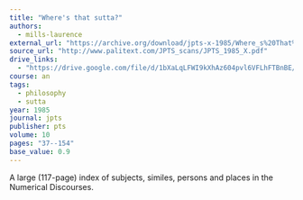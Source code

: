 ```yaml
---
title: "Where's that sutta?"
authors:
  - mills-laurence
external_url: "https://archive.org/download/jpts-x-1985/Where_s%20That%20Sutta%20-%20Khantipalo_text.pdf"
source_url: "http://www.palitext.com/JPTS_scans/JPTS_1985_X.pdf"
drive_links: 
  - "https://drive.google.com/file/d/1bXaLqLFWI9kXhAz604pvl6VFLhFTBnBE/view?usp=drivesdk"
course: an
tags:
  - philosophy
  - sutta
year: 1985
journal: jpts
publisher: pts
volume: 10
pages: "37--154"
base_value: 0.9
---
```


A large (117-page) index of subjects, similes, persons and places in the Numerical Discourses.



